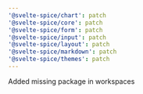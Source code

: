 ```yaml
---
'@svelte-spice/chart': patch
'@svelte-spice/core': patch
'@svelte-spice/form': patch
'@svelte-spice/input': patch
'@svelte-spice/layout': patch
'@svelte-spice/markdown': patch
'@svelte-spice/themes': patch
---
```


Added missing package in workspaces
